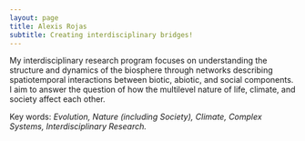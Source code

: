 ```yaml
---
layout: page
title: Alexis Rojas
subtitle: Creating interdisciplinary bridges!
---
```

My interdisciplinary research program focuses on understanding the structure and dynamics of the biosphere through networks describing spatiotemporal interactions between biotic, abiotic, and social components. I aim to answer the question of how the multilevel nature of life, climate, and society affect each other. 

Key words: _Evolution, Nature (including Society), Climate, Complex Systems, Interdisciplinary Research._
